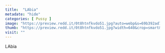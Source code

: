 ```yaml
---
title:  "LAbia"
metadate: "hide"
categories: [ Pussy ]
image: "https://preview.redd.it/0t8htnfkvdo51.jpg?auto=webp&s=69b392ad721b22c74faf2704d2674766ddc4b052"
thumb: "https://preview.redd.it/0t8htnfkvdo51.jpg?width=640&crop=smart&auto=webp&s=0964f79df823d5ea447f87c5ad8f44a91dfaf0a8"
visit: ""
---
```

LAbia
